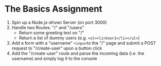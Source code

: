 # The Basics Assignment

1. Spin up a Node.js-driven Server (on port 3000)
2. Handle two Routes: "/" and "/users"
   - Return some greeting text on "/"
   - Return a list of dummy users (e.g. `<ul><li>User1</li></ul>`)
3. Add a form with a "username" `<inpu>`to the "/" page and submit a POST request to "/create-user" upon a button click
4. Add the "/create-user" route and parse the incoming data (i.e. the username) and simply log it to the console
